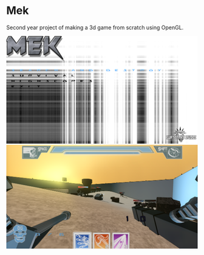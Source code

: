 # Mek

Second year project of making a 3d game from scratch using OpenGL.

![alt text](https://github.com/jamesconrad/Mek/blob/master/Screenshot1.png)
![alt text](https://github.com/jamesconrad/Mek/blob/master/Screenshot2.png)
